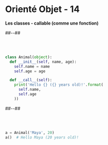 <!-- .slide: class="with-code two-column-layout" -->

# Orienté Objet - 14

**Les classes - callable (comme une fonction)**

##--##

<br><br>

```python
class Animal(object):
  def __init__(self, name, age):
    self.name = name
    self.age = age

  def __call__(self):
    print('Hello {} ({} years old)!'.format(
      self.name,
      self.age
    ))
```

##--##

<br><br>

```python
a = Animal('Maya', 20)
a()  # Hello Maya (20 years old)!
```
